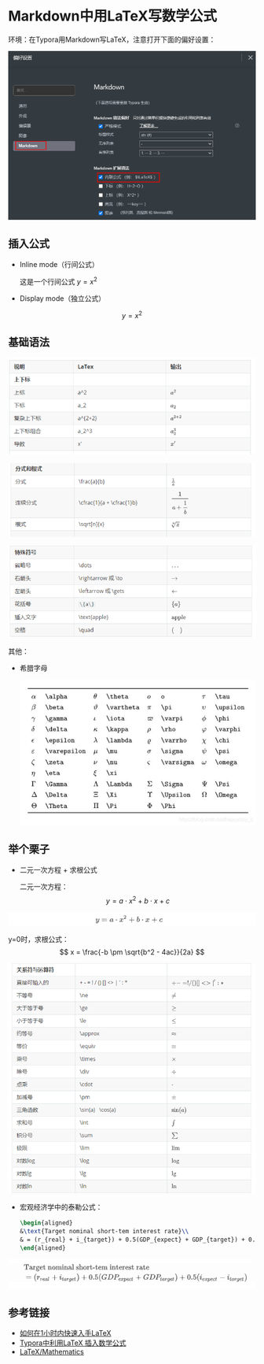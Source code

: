 # Markdown中用LaTeX写数学公式

环境：在Typora用Markdown写LaTeX，注意打开下面的偏好设置：

![image-20210227181715493](https://raw.githubusercontent.com/Hawking8su/Images/main/20210227185335.png)

## 插入公式

- Inline mode（行间公式）

  这是一个行间公式  $y = x^2$

- Display mode（独立公式）


$$
y = x^2
$$



## 基础语法

![image-20210227185926673](https://raw.githubusercontent.com/Hawking8su/Images/main/20210227190955.png)

![image-20210227185944967](https://raw.githubusercontent.com/Hawking8su/Images/main/20210227190956.png)

![image-20210227190007389](https://raw.githubusercontent.com/Hawking8su/Images/main/20210227190957.png)



其他：

- 希腊字母

  ![在这里插入图片描述](https://raw.githubusercontent.com/Hawking8su/Images/main/20210227185336.JPG)



## 举个栗子

- 二元一次方程 + 求根公式

  二元一次方程：
  $$
  y = a\cdot x^2 + b\cdot x + c
  $$
  
![image-20210227190048577](https://raw.githubusercontent.com/Hawking8su/Images/main/20210227190959.png)
  
  y=0时，求根公式：
  $$
  x = \frac{-b \pm \sqrt{b^2 - 4ac}}{2a}
  $$
  
  
  ![image-20210227190219314](https://raw.githubusercontent.com/Hawking8su/Images/main/20210227191000.png)
  
- 宏观经济学中的泰勒公式：

  ```latex
  \begin{aligned}
  &\text{Target nominal short-tem interest rate}\\
  & = (r_{real} + i_{target}) + 0.5(GDP_{expect} + GDP_{target}) + 0.5(i_{expect} - i_{target})
  \end{aligned}
  ```

![image-20210227190202122](https://raw.githubusercontent.com/Hawking8su/Images/main/20210227191001.png)

## 参考链接

- [如何在1小时内快速入手LaTeX](https://www.zhihu.com/question/268569440)
- [Typora中利用LaTeX 插入数学公式](https://blog.csdn.net/happyday_d/article/details/83715440)
- [LaTeX/Mathematics](https://en.wikibooks.org/wiki/LaTeX/Mathematics)